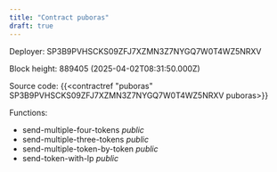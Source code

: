 ```yaml
---
title: "Contract puboras"
draft: true
---
```

Deployer: SP3B9PVHSCKS09ZFJ7XZMN3Z7NYGQ7W0T4WZ5NRXV


 



Block height: 889405 (2025-04-02T08:31:50.000Z)

Source code: {{<contractref "puboras" SP3B9PVHSCKS09ZFJ7XZMN3Z7NYGQ7W0T4WZ5NRXV puboras>}}

Functions:

* send-multiple-four-tokens _public_
* send-multiple-three-tokens _public_
* send-multiple-token-by-token _public_
* send-token-with-lp _public_
